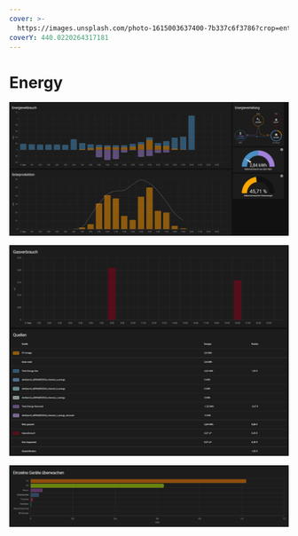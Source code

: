 ```yaml
---
cover: >-
  https://images.unsplash.com/photo-1615003637400-7b337c6f3786?crop=entropy&cs=tinysrgb&fm=jpg&ixid=MnwxOTcwMjR8MHwxfHNlYXJjaHw0fHx2b2x0YWdlfGVufDB8fHx8MTY2MjQwNTYxNw&ixlib=rb-1.2.1&q=80
coverY: 440.0220264317181
---
```


# Energy

![](<../../.gitbook/assets/image (15).png>)

<img src="../../.gitbook/assets/image (11) (1).png" alt="" data-size="original">

![](<../../.gitbook/assets/image (14).png>)
